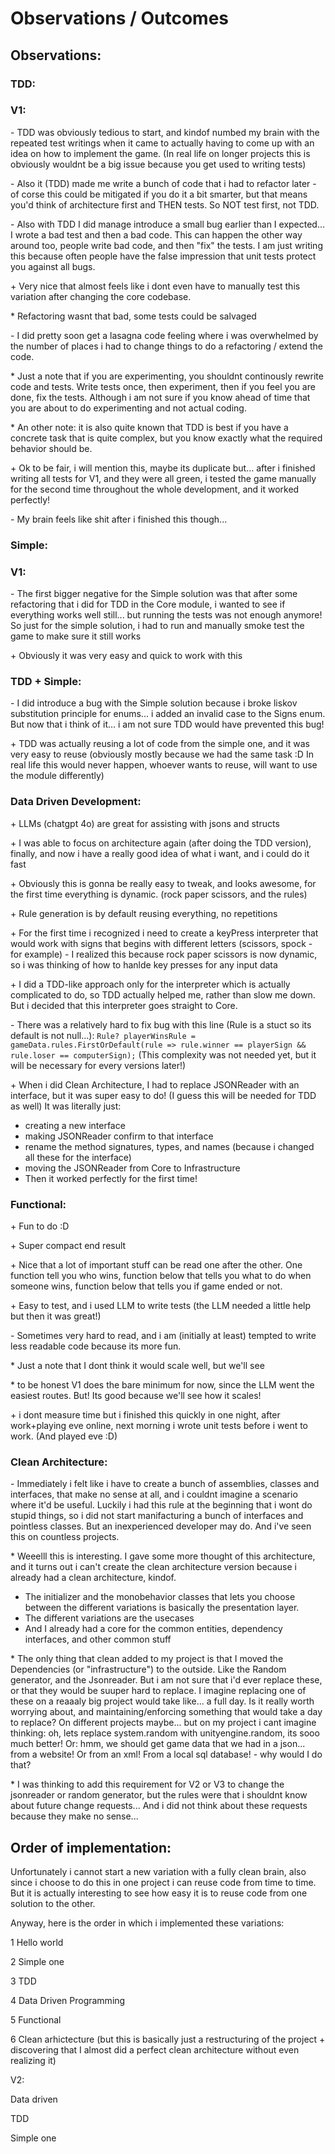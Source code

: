 # Observations / Outcomes

## Observations:
### TDD:
### V1:
\- TDD was obviously tedious to start, and kindof numbed my brain with the repeated test writings when it came to actually having to come up with an idea on how to implement the game. 
(In real life on longer projects this is obviously wouldnt be a big issue because you get used to writing tests)

\- Also it (TDD) made me write a bunch of code that i had to refactor later - of corse this could be mitigated if you do it a bit smarter, but that means you'd think of architecture first and THEN tests. So NOT test first, not TDD.

\- Also with TDD I did manage introduce a small bug earlier than I expected... I wrote a bad test and then a bad code. This can happen the other way around too, people write bad code, and then "fix" the tests. I am just writing this because often people have the false impression that unit tests protect you against all bugs.

\+ Very nice that almost feels like i dont even have to manually test this variation after changing the core codebase.

\* Refactoring wasnt that bad, some tests could be salvaged

\- I did pretty soon get a lasagna code feeling where i was overwhelmed by the number of places i had to change things to do a refactoring / extend the code.

\* Just a note that if you are experimenting, you shouldnt continously rewrite code and tests. Write tests once, then experiment, then if you feel you are done, fix the tests. Although i am not sure if you know ahead of time that you are about to do experimenting and not actual coding.

\* An other note: it is also quite known that TDD is best if you have a concrete task that is quite complex, but you know exactly what the required behavior should be.

\+ Ok to be fair, i will mention this, maybe its duplicate but... after i finished writing all tests for V1, and they were all green, i tested the game manually for the second time throughout the whole development, and it worked perfectly!

\- My brain feels like shit after i finished this though...

### Simple:
### V1:

\- The first bigger negative for the Simple solution was that after some refactoring that i did for TDD in the Core module, i wanted to see if everything works well still... but running the tests was not enough anymore! So just for the simple solution, i had to run and manually smoke test the game to make sure it still works

\+ Obviously it was very easy and quick to work with this

### TDD + Simple:

\- I did introduce a bug with the Simple solution because i broke liskov substitution principle for enums... i added an invalid case to the Signs enum. But now that i think of it... i am not sure TDD would have prevented this bug!

\+ TDD was actually reusing a lot of code from the simple one, and it was very easy to reuse (obviously mostly because we had the same task :D In real life this would never happen, whoever wants to reuse, will want to use the module differently) 

### Data Driven Development:

\+ LLMs (chatgpt 4o) are great for assisting with jsons and structs

\+ I was able to focus on architecture again (after doing the TDD version), finally, and now i have a really good idea of what i want, and i could do it fast

\+ Obviously this is gonna be really easy to tweak, and looks awesome, for the first time everything is dynamic. (rock paper scissors, and the rules)

\+ Rule generation is by default reusing everything, no repetitions

\+ For the first time i recognized i need to create a keyPress interpreter that would work with signs that begins with different letters (scissors, spock - for example) - I realized this because rock paper scissors is now dynamic, so i was thinking of how to hanlde key presses for any input data

\+ I did a TDD-like approach only for the interpreter which is actually complicated to do, so TDD actually helped me, rather than slow me down. But i decided that this interpreter goes straight to Core.

\- There was a relatively hard to fix bug with this line (Rule is a stuct so its default is not null...): `Rule? playerWinsRule = gameData.rules.FirstOrDefault(rule => rule.winner == playerSign && rule.loser == computerSign);` (This complexity was not needed yet, but it will be necessary for every versions later!)

\+ When i did Clean Architecture, I had to replace JSONReader with an interface, but it was super easy to do! (I guess this will be needed for TDD as well)
It was literally just: 
* creating a new interface
* making JSONReader confirm to that interface
* rename the method signatures, types, and names (because i changed all these for the interface)
* moving the JSONReader from Core to Infrastructure
* Then it worked perfectly for the first time!

### Functional:

\+ Fun to do :D

\+ Super compact end result

\+ Nice that a lot of important stuff can be read one after the other. One function tell you who wins, function below that tells you what to do when someone wins, function below that tells you if game ended or not.

\+ Easy to test, and i used LLM to write tests (the LLM needed a little help but then it was great!)

\- Sometimes very hard to read, and i am (initially at least) tempted to write less readable code because its more fun.

\* Just a note that I dont think it would scale well, but we'll see

\* to be honest V1 does the bare minimum for now, since the LLM went the easiest routes. But! Its good because we'll see how it scales!

\+ i dont measure time but i finished this quickly in one night, after work+playing eve online, next morning i wrote unit tests before i went to work. (And played eve :D)

### Clean Architecture:

\- Immediately i felt like i have to create a bunch of assemblies, classes and interfaces, that make no sense at all, and i couldnt imagine a scenario where it'd be useful. 
Luckily i had this rule at the beginning that i wont do stupid things, so i did not start manifacturing a bunch of interfaces and pointless classes. But an inexperienced developer may do. 
And i've seen this on countless projects.

\* Weeelll this is interesting. I gave some more thought of this architecture, and it turns out i can't create the clean architecture version because i already had a clean architecture, kindof. 
* The initializer and the monobehavior classes that lets you choose between the different variations is basically the presentation layer. 
* The different variations are the usecases
* And I already had a core for the common entities, dependency interfaces, and other common stuff

\* The only thing that clean added to my project is that I moved the Dependencies (or "infrastructure") to the outside. Like the Random generator, and the Jsonreader. 
But i am not sure that i'd ever replace these, or that they would be suuper hard to replace. I imagine replacing one of these on a reaaaly big project would take like... a full day.
Is it really worth worrying about, and maintaining/enforcing something that would take a day to replace?
On different projects maybe... but on my project i cant imagine thinking: oh, lets replace system.random with unityengine.random, its sooo much better!
Or: hmm, we should get game data that we had in a json... from a website! Or from an xml! From a local sql database! - why would I do that?

\* I was thinking to add this requirement for V2 or V3 to change the jsonreader or random generator, but the rules were that i shouldnt know about future change requests... 
And i did not think about these requests because they make no sense...


## Order of implementation:
Unfortunately i cannot start a new variation with a fully clean brain, also since i choose to do this in one project i can reuse code from time to time. But it is actually interesting to see how easy it is to reuse code from one solution to the other.

Anyway, here is the order in which i implemented these variations:

1 Hello world

2 Simple one

3 TDD

4 Data Driven Programming

5 Functional

6 Clean arhictecture (but this is basically just a restructuring of the project + discovering that I almost did a perfect clean architecture without even realizing it)

V2:

Data driven

TDD

Simple one



